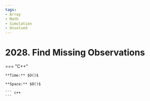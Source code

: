 ```yaml
---
tags:
- Array
- Math
- Simulation
- Unsolved
---
```



# 2028. Find Missing Observations

=== "C++"

    **Time:** $O()$

    **Space:** $O()$

    ``` c++
    ```
